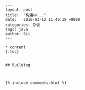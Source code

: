     ---
    layout: post
    title:  "构建中..."
    date:   2016-03-12 11:40:18 +0800
    categories: 杂谈
    tags: java
    author: Sii
    ---
    
    * content
    {:toc}
    
    
    ## Building
    
    
    
    {% include comments.html %}